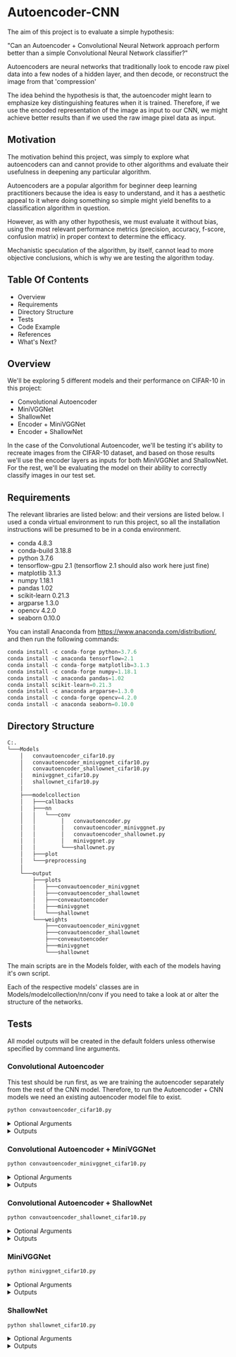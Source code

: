 # Autoencoder-CNN

The aim of this project is to evaluate a simple hypothesis:
    
"Can an Autoencoder + Convolutional Neural Network approach perform better than a simple Convolutional Neural Network classifier?"

Autoencoders are neural networks that traditionally look to encode raw pixel data into a few nodes of a hidden layer, and then decode, or reconstruct the image from that 'compression'     

The idea behind the hypothesis is that, the autoencoder might learn to emphasize key distinguishing features when it is trained. Therefore, if we use the encoded representation of the image as input to our CNN, we might achieve better results than if we used the raw image pixel data as input. 
    
## Motivation

The motivation behind this project, was simply to explore what autoencoders can and cannot provide to other algorithms and evaluate their usefulness in deepening any particular algorithm. 
    
Autoencoders are a popular algorithm for beginner deep learning practitioners because the idea is easy to understand, and it has a aesthetic appeal to it where doing something so simple might yield benefits to a classification algorithm in question. 
    
However, as with any other hypothesis, we must evaluate it without bias, using the most relevant performance metrics (precision, accuracy, f-score, confusion matrix) in proper context to determine the efficacy. 

Mechanistic speculation of the algorithm, by itself, cannot lead to more objective conclusions, which is why we are testing the algorithm today.
    
 
## Table Of Contents

 - Overview
 - Requirements
 - Directory Structure
 - Tests
 - Code Example
 - References
 - What's Next?
 
 ## Overview

We'll be exploring 5 different models and their performance on CIFAR-10 in this project:
    
 - Convolutional Autoencoder 
 - MiniVGGNet
 - ShallowNet
 - Encoder + MiniVGGNet
 - Encoder + ShallowNet
    
In the case of the Convolutional Autoencoder, we'll be testing it's ability to recreate images from the CIFAR-10 dataset, and based on those results we'll use the encoder layers as inputs for both MiniVGGNet and ShallowNet. For the rest, we'll be evaluating the model on their ability to correctly classify images in our test set.
    
## Requirements

 The relevant libraries are listed below: and their versions are listed below. I used a conda virtual environment to run this project, so all the installation instructions will be presumed to be in a conda environment.
- conda 4.8.3
- conda-build 3.18.8
- python 3.7.6
- tensorflow-gpu 2.1 (tensorflow 2.1 should also work here just fine)
- matplotlib 3.1.3
- numpy 1.18.1    
- pandas 1.02
- scikit-learn 0.21.3
- argparse 1.3.0 
- opencv 4.2.0
- seaborn 0.10.0

You can install Anaconda from https://www.anaconda.com/distribution/, and then run the following commands:
    
```python
conda install -c conda-forge python=3.7.6
conda install -c anaconda tensorflow=2.1
conda install -c conda-forge matplotlib=3.1.3 
conda install -c conda-forge numpy=1.18.1
conda install -c anaconda pandas=1.02
conda install scikit-learn=0.21.3
conda install -c anaconda argparse=1.3.0
conda install -c conda-forge opencv=4.2.0
conda install -c anaconda seaborn=0.10.0
```
 
 ## Directory Structure

```bash
C:.
└───Models
    │   convautoencoder_cifar10.py
    │   convautoencoder_minivggnet_cifar10.py
    │   convautoencoder_shallownet_cifar10.py
    │   minivggnet_cifar10.py
    │   shallownet_cifar10.py
    │
    ├───modelcollection
    │   ├───callbacks
    │   ├───nn
    │   │   └───conv
    │   │        │   convautoencoder.py
    │   │        │   convautoencoder_minivggnet.py
    │   │        │   convautoencoder_shallownet.py
    │   │        │   minivggnet.py
    │   │        └───shallownet.py 
    │   ├───plot
    │   └───preprocessing
    │
    └───output
        ├───plots
        │   ├───convautoencoder_minivggnet
        │   ├───convautoencoder_shallownet
        │   ├───conveautoencoder
        │   ├───minivggnet
        │   └───shallownet
        └───weights
            ├───convautoencoder_minivggnet
            ├───convautoencoder_shallownet
            ├───conveautoencoder
            ├───minivggnet
            └───shallownet
```

The main scripts are in the Models folder, with each of the models having it's own script. 

Each of the respective models' classes are in Models/modelcollection/nn/conv if you need to take a look at or alter the structure of the networks.
 
 
## Tests 

All model outputs will be created in the default folders unless otherwise specified by command line arguments.

### Convolutional Autoencoder

This test should be run first, as we are training the autoencoder separately from the rest of the CNN model. Therefore, to run the Autoencoder + CNN models we need an existing autoencoder model file to exist.

```python
python convautoencoder_cifar10.py
```
<details>
<summary>Optional Arguments</summary>
<br>

- --samples
- number of samples to visualize when decoding, 
- default:8
<br>
    
- --image
- path to output image comparison file 
- default="output/plots/conveautoencoder/autoencoder_only_output.png"
<br>

- --output
- path to output plot file
- default="output/plots/conveautoencoder/autoencoder_only_plot.png"
<br>

- --weights
- path to best model weights file
- default = 'output/weights/conveautoencoder/convautoencoder_cifar10_best_weights.hdf5'

</details>
<details>
<summary>Outputs</summary>
<br>

- Image Output Comparison -> output/plots/conveautoencoder/autoencoder_only_output.png
- Training and Validation Loss Plot -> output/plots/conveautoencoder/autoencoder_only_plot.png
- Best Model (Lowest Validation Loss) -> output/weights/conveautoencoder/convautoencoder_cifar10_best_weights.hdf5
    
</details>

### Convolutional Autoencoder + MiniVGGNet

```python
python convautoencoder_minivggnet_cifar10.py
```
<details>
<summary>Optional Arguments</summary>
<br>

- --output
- path to the output plot folder
- default="output/plots/convautoencoder_minivggnet"
<br>

- --weights
- path to best model weights file
- default = 'output/weights/convautoencoder_minivggnet/convautoencoder_minivggnet_cifar10_best_weights.hdf5'
<br>
    
- --autoencoder
- path to best autoencoder model weights file
- default = 'output/weights/conveautoencoder/convautoencoder_cifar10_best_weights.hdf5'

</details>
<details>
<summary>Outputs</summary>
<br>
    
- Classification Report -> output/plots/convautoencoder_minivggnet/cifar10_convautoencoder_minivggnet_classification_report
- Confusion Matrix -> output/plots/convautoencoder_minivggnet/cifar10_convautoencoder_minivggnet_conf_matrix.png
- Training and Validation Loss Plot -> output/plots/convautoencoder_minivggnet/cifar10_convautoencoder_minivggnet.png
- Best Model (Lowest Validation Loss) -> output/weights/convautoencoder_minivggnet/convautoencoder_minivggnet_cifar10_best_weights.hdf5
    
</details>

### Convolutional Autoencoder + ShallowNet

```python
python convautoencoder_shallownet_cifar10.py
```
<details>
<summary>Optional Arguments</summary>
<br>

- --output
- path to the output plot folder
- default="output/plots/convautoencoder_shallownet"
<br>

- --weights
- path to best model weights file
- default = 'output/weights/convautoencoder_shallownet/convautoencoder_shallownet_cifar10_best_weights.hdf5'
<br>
    
- --autoencoder
- path to best autoencoder model weights file
- default = 'output/weights/conveautoencoder/convautoencoder_cifar10_best_weights.hdf5'

</details>
<details>
<summary>Outputs</summary>
<br>
    
- Classification Report -> output/plots/convautoencoder_shallownet/cifar10_convautoencoder_shallownet_classification_report
- Confusion Matrix -> output/plots/convautoencoder_shallownet/cifar10_convautoencoder_shallownet_conf_matrix.png
- Training and Validation Loss Plot -> output/plots/convautoencoder_shallownet/cifar10_convautoencoder_shallownet.png
- Best Model (Lowest Validation Loss) -> output/weights/convautoencoder_shallownet/convautoencoder_shallownet_cifar10_best_weights.hdf5
    
</details>

### MiniVGGNet

```python
python minivggnet_cifar10.py
```
<details>
<summary>Optional Arguments</summary>
<br>
  
- --output
- path to the output plot folder
- default= "output/plots/minivggnet"
<br>

- --weights
- path to best model weights file
- default = 'output/weights/minivggnet/minivggnet_cifar10_best_weights.hdf5'

</details>
<details>
<summary>Outputs</summary>
<br>
    
- Classification Report -> output/plots/minivggnet/cifar10_minivggnet_classification_report
- Confusion Matrix -> output/plots/minivggnet/cifar10_minivggnet_conf_matrix.png
- Training and Validation Loss Plot -> output/plots/minivggnet/cifar10_minivggnet.png
- Best Model (Lowest Validation Loss) -> output/weights/minivggnet/minivggnet_cifar10_best_weights.hdf5
    
</details>

### ShallowNet

```python
python shallownet_cifar10.py
```
<details>
<summary>Optional Arguments</summary>
<br>
    
- --output
- path to the output plot folder
- default= "output/plots/shallownet"
<br>

- --weights
- path to best model weights file
- default = 'output/weights/shallownet/shallownet_cifar10_best_weights.hdf5'

</details>
<details>
<summary>Outputs</summary>
<br>
    
- Classification Report -> output/plots/shallownet/cifar10_shallownet_classification_report
- Confusion Matrix -> output/plots/shallownet/cifar10_shallownet_conf_matrix.png
- Training and Validation Loss Plot -> output/plots/shallownet/cifar10_shallownet.png
- Best Model (Lowest Validation Loss) -> output/weights/shallownet/shallownet_cifar10_best_weights.hdf5
    
</details>


